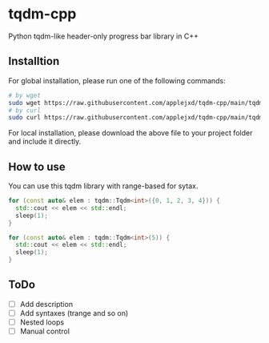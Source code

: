 # tqdm-cpp

Python tqdm-like header-only progress bar library in C++

## Installtion

For global installation, please run one of the following commands:

```bash
# by wget
sudo wget https://raw.githubusercontent.com/applejxd/tqdm-cpp/main/tqdm-cpp.hpp -P /usr/local/include
# by curl
sudo curl https://raw.githubusercontent.com/applejxd/tqdm-cpp/main/tqdm-cpp.hpp -o /usr/local/include/tqdm-cpp.hpp
```

For local installation, please download the above file to your project folder and include it directly.

## How to use

You can use this tqdm library with range-based for sytax.

```cpp
for (const auto& elem : tqdm::Tqdm<int>({0, 1, 2, 3, 4})) {
  std::cout << elem << std::endl;
  sleep(1);
}

for (const auto& elem : tqdm::Tqdm<int>(5)) {
  std::cout << elem << std::endl;
  sleep(1);
}
```

## ToDo

- [ ] Add description
- [ ] Add syntaxes (trange and so on)
- [ ] Nested loops
- [ ] Manual control
